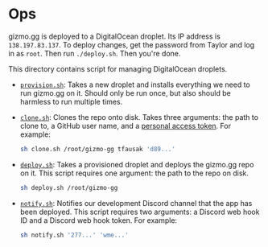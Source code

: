 # Ops

gizmo.gg is deployed to a DigitalOcean droplet. Its IP address is
`138.197.83.137`. To deploy changes, get the password from Taylor and log in as
`root`. Then run `./deploy.sh`. Then you're done.

This directory contains script for managing DigitalOcean droplets.

- [`provision.sh`](./provision.sh): Takes a new droplet and installs everything
  we need to run gizmo.gg on it. Should only be run once, but also should be
  harmless to run multiple times.

- [`clone.sh`](./clone.sh): Clones the repo onto disk. Takes three arguments:
  the path to clone to, a GitHub user name, and a [personal access token][].
  For example:

  ``` sh
  sh clone.sh /root/gizmo-gg tfausak 'd89...'
  ```

- [`deploy.sh`](./deploy.sh): Takes a provisioned droplet and deploys the
  gizmo.gg repo on it. This script requires one argument: the path to the repo
  on disk.

  ``` sh
  sh deploy.sh /root/gizmo-gg
  ```

- [`notify.sh`](./notify.sh): Notifies our development Discord channel that the
  app has been deployed. This script requires two arguments: a Discord web hook
  ID and a Discord web hook token. For example:

  ``` sh
  sh notify.sh '277...' 'wme...'
  ```

[personal access token]: https://help.github.com/articles/creating-an-access-token-for-command-line-use/
